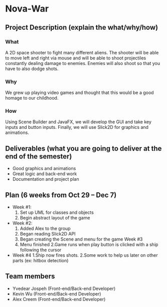 # **Nova-War** 
## Project Description (explain the what/why/how)
### What
A 2D space shooter to fight many different aliens. The shooter will be able to move left and right via mouse and will be able to shoot projectiles constantly dealing damage to enemies. Enemies will also shoot  so that you have to also dodge shots.
### Why
We grew up playing video games and thought that this would be a good homage to our childhood.
### How
Using Scene Builder and JavaFX, we will develop the GUI and take key inputs and button inputs. Finally, we will use Slick2D for graphics and animations.
## Deliverables (what you are going to deliver at the end of the semester)
- Good graphics and animations
- Great logic and back-end work
- Documentation and project plan

## Plan (6 weeks from Oct 29 – Dec 7)
- Week #1: 
  1. Set up UML for classes and objects
  2. Begin abstract layout of the game
- Week #2: 
  1. Added Alex to the group
  2. Began reading Slick2D API
  3. Began creating the Scene and menu for the game
  Week #3
  1. Menu  finished
  2.Game runs when play button is clicked with a ship following the cursor
- Week #4
  1.Ship now fires shots.
  2.Some work to help us later on other parts (ex: hitbox detection)
  

## Team members
- Yvedear Jospeh (Front-end/Back-end Developer)
- Kevin Wu (Front-end/Back-end Developer)
- Alex Creem (Front-end/Back-end Developer)

